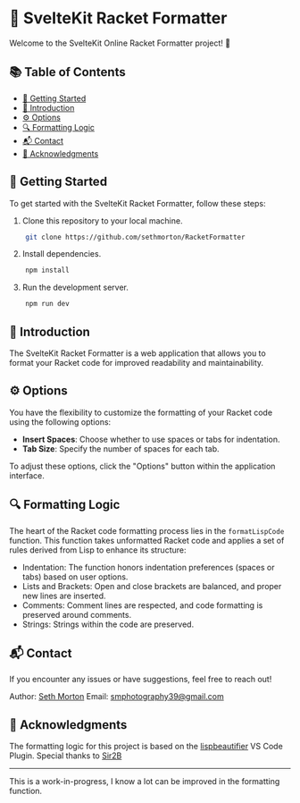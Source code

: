 # 📝 SvelteKit Racket Formatter

Welcome to the SvelteKit Online Racket Formatter project! 🚀

## 📚 Table of Contents

- [🚀 Getting Started](#getting-started)
- [📃 Introduction](#introduction)
- [⚙️ Options](#options)
- [🔍 Formatting Logic](#formatting-logic)
- [📬 Contact](#contact)
- [🙌 Acknowledgments](#acknowledgments)

## 🚀 Getting Started

To get started with the SvelteKit Racket Formatter, follow these steps:

1. Clone this repository to your local machine.
```bash
    git clone https://github.com/sethmorton/RacketFormatter
```
2. Install dependencies.
```bash
    npm install
```
3. Run the development server.
```bash
    npm run dev
```
## 📃 Introduction

The SvelteKit Racket Formatter is a web application that allows you to format your Racket code for improved readability and maintainability.

## ⚙️ Options

You have the flexibility to customize the formatting of your Racket code using the following options:

- **Insert Spaces**: Choose whether to use spaces or tabs for indentation.
- **Tab Size**: Specify the number of spaces for each tab.

To adjust these options, click the "Options" button within the application interface.

## 🔍 Formatting Logic

The heart of the Racket code formatting process lies in the `formatLispCode` function. This function takes unformatted Racket code and applies a set of rules derived from Lisp to enhance its structure:


- Indentation: The function honors indentation preferences (spaces or tabs) based on user options.
- Lists and Brackets: Open and close brackets are balanced, and proper new lines are inserted.
- Comments: Comment lines are respected, and code formatting is preserved around comments.
- Strings: Strings within the code are preserved.


## 📬 Contact

If you encounter any issues or have suggestions, feel free to reach out!

Author: [Seth Morton](https://github.com/sethmorton)
Email: [smphotography39@gmail.com](mailto:smphotography39@gmail.com)

## 🙌 Acknowledgments

The formatting logic for this project is based on the [lispbeautifier](https://github.com/Sir2B/lispbeautifier) VS Code Plugin. Special thanks to [Sir2B](https://github.com/Sir2B)

---

This is a work-in-progress, I know a lot can be improved in the formatting function.